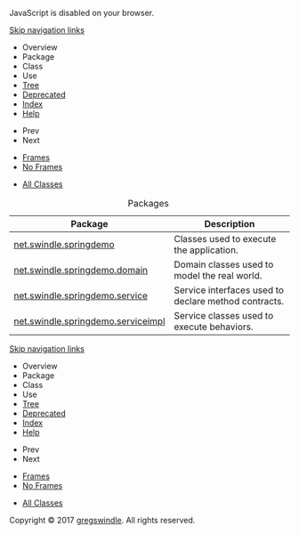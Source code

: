 JavaScript is disabled on your browser.

[Skip navigation links](#skip.navbar.top "Skip navigation links")

  - Overview
  - Package
  - Class
  - Use
  - [Tree](overview-tree.md)
  - [Deprecated](deprecated-list.md)
  - [Index](index-all.md)
  - [Help](help-doc.md)

<!-- end list -->

  - Prev
  - Next

<!-- end list -->

  - [Frames](index.md?overview-summary.md)
  - [No Frames](overview-summary.md)

<!-- end list -->

  - [All Classes](allclasses-noframe.md)

<table>
<caption><span>Packages</span><span class="tabEnd"> </span></caption>
<colgroup>
<col style="width: 50%" />
<col style="width: 50%" />
</colgroup>
<thead>
<tr class="header">
<th>Package</th>
<th>Description</th>
</tr>
</thead>
<tbody>
<tr class="odd">
<td><a href="net/swindle/springdemo/package-summary.md">net.swindle.springdemo</a></td>
<td><div class="block">
Classes used to execute the application.
</div></td>
</tr>
<tr class="even">
<td><a href="net/swindle/springdemo/domain/package-summary.md">net.swindle.springdemo.domain</a></td>
<td><div class="block">
Domain classes used to model the real world.
</div></td>
</tr>
<tr class="odd">
<td><a href="net/swindle/springdemo/service/package-summary.md">net.swindle.springdemo.service</a></td>
<td><div class="block">
Service interfaces used to declare method contracts.
</div></td>
</tr>
<tr class="even">
<td><a href="net/swindle/springdemo/serviceimpl/package-summary.md">net.swindle.springdemo.serviceimpl</a></td>
<td><div class="block">
Service classes used to execute behaviors.
</div></td>
</tr>
</tbody>
</table>

[Skip navigation links](#skip.navbar.bottom "Skip navigation links")

  - Overview
  - Package
  - Class
  - Use
  - [Tree](overview-tree.md)
  - [Deprecated](deprecated-list.md)
  - [Index](index-all.md)
  - [Help](help-doc.md)

<!-- end list -->

  - Prev
  - Next

<!-- end list -->

  - [Frames](index.md?overview-summary.md)
  - [No Frames](overview-summary.md)

<!-- end list -->

  - [All Classes](allclasses-noframe.md)

Copyright © 2017 [gregswindle](https://github.com/gregswindle). All
rights reserved.
